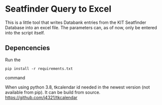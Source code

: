 # Seatfinder Query to Excel

This is a little tool that writes Databank entries from the KIT Seatfinder Database into an excel file. The parameters can, as of now, only be entered into the script itself.

## Depencencies

Run the

```
pip install -r requirements.txt
```
command

When using python 3.8, tkcalendar id needed in the newest version (not available from pip). It can be build from source. https://github.com/j4321/tkcalendar
